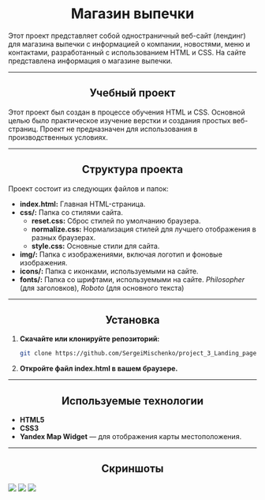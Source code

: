 <h1 align="center">Магазин выпечки</h1>
Этот проект представляет собой одностраничный веб-сайт (лендинг) для магазина выпечки с информацией о компании, новостями, меню и контактами, разработанный с использованием HTML и CSS. На сайте представлена информация о магазине выпечки.

___
<h2 align="center">Учебный проект</h2>
Этот проект был создан в процессе обучения HTML и CSS. Основной целью было практическое изучение верстки и создания простых веб-страниц. Проект не предназначен для использования в производственных условиях.

___
<h2 align="center">Структура проекта</h2>
Проект состоит из следующих файлов и папок:

- **index.html:** Главная HTML-страница.
- **css/:** Папка со стилями сайта.
  - **reset.css:** Сброс стилей по умолчанию браузера.
  - **normalize.css:** Нормализация стилей для лучшего отображения в разных браузерах.
  - **style.css:** Основные стили для сайта.
- **img/:** Папка с изображениями, включая логотип и фоновые изображения.
- **icons/:** Папка с иконками, используемыми на сайте.
- **fonts/:** Папка со шрифтами, используемыми на сайте. *Philosopher* (для заголовков), *Roboto* (для основного текста)

___
<h2 align="center">Установка</h2>

1. **Скачайте или клонируйте репозиторий:**
    ```bash
    git clone https://github.com/SergeiMischenko/project_3_Landing_page.git
    
2. **Откройте файл index.html в вашем браузере.**

___
<h2 align="center">Используемые технологии</h2>

- **HTML5**
- **CSS3**
- **Yandex Map Widget** — для отображения карты местоположения.

___
<h2 align="center">Скриншоты</h2>

![](https://imgur.com/Ey7NqBn.png)
![](https://imgur.com/yi9JAWB.png)
![](https://imgur.com/mc9ZJEO.png)
